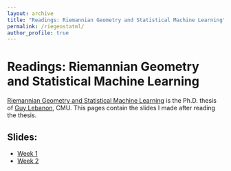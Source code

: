 ```yaml
---
layout: archive
title: "Readings: Riemannian Geometry and Statistical Machine Learning"
permalink: /riegeostatml/
author_profile: true
---
```

# Readings: Riemannian Geometry and Statistical Machine Learning
[Riemannian Geometry and Statistical Machine Learning](https://www.cs.cmu.edu/~lebanon/pub/thesis/thesis.pdf) is the Ph.D. thesis of [Guy Lebanon](http://theanalysisofdata.com/), CMU. This pages contain the slides I made after reading the thesis.

## Slides:
- [Week 1](https://github.com/HengchaoChen/HengchaoChen.github.io/raw/master/files/riegeostatml/Week_1.zip)
- [Week 2](https://github.com/HengchaoChen/HengchaoChen.github.io/raw/master/files/riegeostatml/Week_2.zip)
